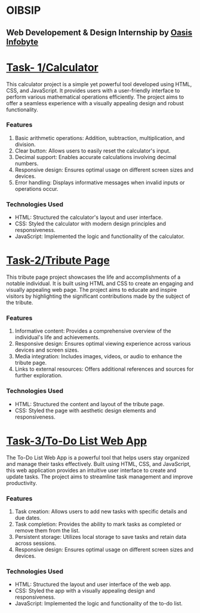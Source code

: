 # OIBSIP
## Web Developement & Design Internship by [Oasis Infobyte](https://oasisinfobyte.com)


# [Task- 1/Calculator](https://krishp2906.github.io/OIBSIP/Adavnce-Calculator_Task-1%20(Level-2)/index.html)
This calculator project is a simple yet powerful tool developed using HTML, CSS, and JavaScript. It provides users with a user-friendly interface to perform various mathematical operations efficiently. The project aims to offer a seamless experience with a visually appealing design and robust functionality.

### Features
1. Basic arithmetic operations: Addition, subtraction, multiplication, and division.
2. Clear button: Allows users to easily reset the calculator's input.
3. Decimal support: Enables accurate calculations involving decimal numbers.
3. Responsive design: Ensures optimal usage on different screen sizes and devices.
4. Error handling: Displays informative messages when invalid inputs or operations occur.

### Technologies Used
- HTML: Structured the calculator's layout and user interface.
- CSS: Styled the calculator with modern design principles and responsiveness.
- JavaScript: Implemented the logic and functionality of the calculator.

# [Task-2/Tribute Page](https://krishp2906.github.io/OIBSIP/Tribute-Page_Task-2%20(Level-2)/index.html)
This tribute page project showcases the life and accomplishments of a notable individual. It is built using HTML and CSS to create an engaging and visually appealing web page. The project aims to educate and inspire visitors by highlighting the significant contributions made by the subject of the tribute.

### Features
1. Informative content: Provides a comprehensive overview of the individual's life and achievements.
2. Responsive design: Ensures optimal viewing experience across various devices and screen sizes.
3. Media integration: Includes images, videos, or audio to enhance the tribute page.
4. Links to external resources: Offers additional references and sources for further exploration.

### Technologies Used
- HTML: Structured the content and layout of the tribute page.
- CSS: Styled the page with aesthetic design elements and responsiveness.

# [Task-3/To-Do List Web App](https://krishp2906.github.io/OIBSIP/To-Do-Web-App_Task-3%20(Level-2)/index.html)
The To-Do List Web App is a powerful tool that helps users stay organized and manage their tasks effectively. Built using HTML, CSS, and JavaScript, this web application provides an intuitive user interface to create and update tasks. The project aims to streamline task management and improve productivity.

### Features
1. Task creation: Allows users to add new tasks with specific details and due dates.
2. Task completion: Provides the ability to mark tasks as completed or remove them from the list.
3. Persistent storage: Utilizes local storage to save tasks and retain data across sessions.
4. Responsive design: Ensures optimal usage on different screen sizes and devices.

### Technologies Used
- HTML: Structured the layout and user interface of the web app.
- CSS: Styled the app with a visually appealing design and responsiveness.
- JavaScript: Implemented the logic and functionality of the to-do list.
